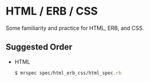 HTML / ERB / CSS
=================

Some familiarity and practice for HTML,
ERB, and CSS.

Suggested Order
---------------

* HTML

  ```ruby
  $ mrspec spec/html_erb_css/html_spec.rb
  ```
